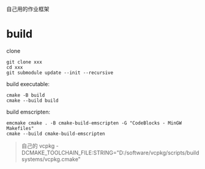 自己用的作业框架


# build 
clone
```
git clone xxx
cd xxx
git submodule update --init --recursive
```

build executable:
```
cmake -B build 
cmake --build build
```

build emscripten:
```
emcmake cmake . -B cmake-build-emscripten -G "CodeBlocks - MinGW Makefiles"
cmake --build cmake-build-emscripten
```


> 自己的 vcpkg -DCMAKE_TOOLCHAIN_FILE:STRING="D:/software/vcpkg/scripts/buildsystems/vcpkg.cmake"


